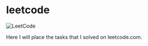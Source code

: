 # leetcode
![LeetCode](https://images.app.goo.gl/cfDN3wZwuFvAvFcX8)


Here I will place the tasks that I solved on leetcode.com.
